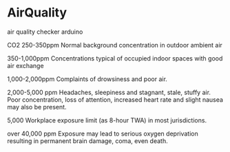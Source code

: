 # AirQuality
air quality checker arduino

CO2
250-350ppm	Normal background concentration in outdoor ambient air

350-1,000ppm	Concentrations typical of occupied indoor spaces with good air exchange

1,000-2,000ppm	Complaints of drowsiness and poor air.

2,000-5,000 ppm	Headaches, sleepiness and stagnant, stale, stuffy air. Poor concentration, loss of attention, increased heart rate and slight nausea may also be present.

5,000	Workplace exposure limit (as 8-hour TWA) in most jurisdictions.

over 40,000 ppm	Exposure may lead to serious oxygen deprivation resulting in permanent brain damage, coma, even death.
